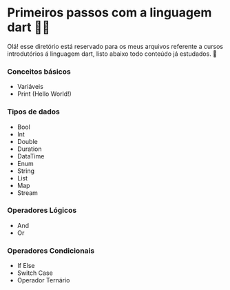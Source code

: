 # Primeiros passos com a linguagem dart 👨‍💻

Olá! esse diretório está reservado para os meus arquivos referente a cursos introdutórios á linguagem dart, listo abaixo todo conteúdo já estudados. 📝

### Conceitos básicos

* Variáveis
* Print (Hello World!)

### Tipos de dados

- Bool
- Int
- Double
- Duration
- DataTime
- Enum
- String
- List 
- Map
- Stream

### Operadores Lógicos

- And
- Or

### Operadores Condicionais

- If Else
- Switch Case
- Operador Ternário